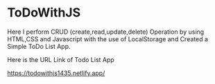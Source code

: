 # ToDoWithJS

Here I perform CRUD (create,read,update,delete) Operation by using HTML,CSS and Javascript with the use of LocalStorage and Created a Simple ToDo List App.


Here is the URL Link of Todo List App


https://todowithjs1435.netlify.app/
